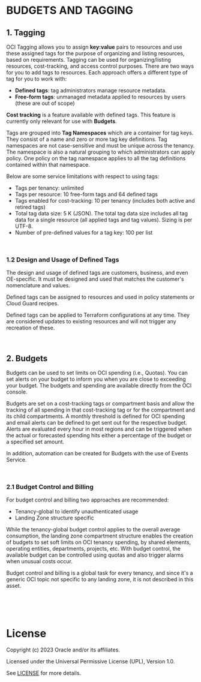 # BUDGETS AND TAGGING



## 1. Tagging

OCI Tagging allows you to assign **key:value** pairs to resources and use these assigned tags for the purpose of organizing and listing resources, based on requirements. Tagging can be used for organizing/listing resources, cost-tracking, and access control purposes. There are two ways for you to add tags to resources. Each approach offers a different type of tag for you to work with:

- **Defined tags**: tag administrators manage resource metadata.
- **Free-form tags**: unmanaged metadata applied to resources by users (these are out of scope)

**Cost tracking** is a feature available with defined tags. This feature is currently only relevant for use with **Budgets**.

Tags are grouped into **Tag Namespaces** which are a container for tag keys. They consist of a name and zero or more tag key definitions. Tag namespaces are not case-sensitive and must be unique across the tenancy. The namespace is also a natural grouping to which administrators can apply policy. One policy on the tag namespace applies to all the tag definitions contained within that namespace.

Below are some service limitations with respect to using tags:

- Tags per tenancy: unlimited
- Tags per resource: 10 free-form tags and 64 defined tags
- Tags enabled for cost-tracking: 10 per tenancy (includes both active and retired tags)
- Total tag data size: 5 K (JSON). The total tag data size includes all tag data for a single resource (all applied tags and tag values). Sizing is per UTF-8.
- Number of pre-defined values for a tag key: 100 per list

&nbsp; 

### 1.2 Design and Usage of Defined Tags 
The design and usage of defined tags are customers, business, and even OE-specific. It must be designed and used that matches the customer's nomenclature and values.

Defined tags can be assigned to resources and used in policy statements or Cloud Guard recipes.

Defined tags can be applied to Terraform configurations at any time. They are considered updates to existing resources and will not trigger any recreation of these.

&nbsp; 

## 2. Budgets
Budgets can be used to set limits on OCI spending (i.e., Quotas). You can set alerts on your budget to inform you when you are close to exceeding your budget. The budgets and spending are available directly from the OCI console.

Budgets are set on a cost-tracking tags or compartment basis and allow the tracking of all spending in that cost-tracking tag or for the compartment and its child compartments. A monthly threshold is defined for OCI spending and email alerts can be defined to get sent out for the respective budget. Alerts are evaluated every hour in most regions and can be triggered when the actual or forecasted spending hits either a percentage of the budget or a specified set amount.

In addition, automation can be created for Budgets with the use of Events Service.

&nbsp; 

### 2.1 Budget Control and Billing
For budget control and billing two approaches are recommended:

- Tenancy-global to identify unauthenticated usage
- Landing Zone structure specific
  

While the tenancy-global budget control applies to the overall average consumption, the landing zone compartment structure enables the creation of budgets to set soft limits on OCI tenancy spending, by shared elements, operating entities, departments, projects, etc. With budget control, the available budget can be controlled using quotas and also trigger alarms when unusual costs occur.

Budget control and billing is a global task for every tenancy, and since it's a generic OCI topic not specific to any landing zone, it is not described in this asset. 

&nbsp; 

&nbsp; 


# License

Copyright (c) 2023 Oracle and/or its affiliates.

Licensed under the Universal Permissive License (UPL), Version 1.0.

See [LICENSE](https://github.com/oracle-devrel/technology-ngineering/blob/folder-structure/LICENSE) for more details.